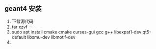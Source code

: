 ## geant4 安装
1. 下载源代码
2. tar xzvf ···
3. sudo apt install cmake cmake curses-gui gcc g++ libexpat1-dev qt5-default libxmu-dev libmotif-dev
4. 